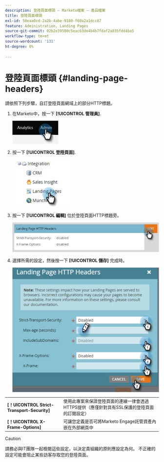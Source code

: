 ```yaml
---
description: 登陸頁面標頭 — Marketo檔案 — 產品檔案
title: 登陸頁面標頭
exl-id: 58eaa0cd-2a2b-4abe-9180-f60a2a1dcc87
feature: Administration, Landing Pages
source-git-commit: 02b2e39580c5eac63de4b4b7fdaf2a835fdd4ba5
workflow-type: tm+mt
source-wordcount: '131'
ht-degree: 0%

---
```


# 登陸頁面標頭 {#landing-page-headers}

請依照下列步驟，自訂登陸頁面網域上的部分HTTP標題。

1. 在Marketo中，按一下 **[!UICONTROL 管理員]**.

   ![](assets/landing-page-headers-1.png)

1. 按一下 **[!UICONTROL 登陸頁面]**.

   ![](assets/landing-page-headers-2.png)

1. 按一下 **[!UICONTROL 編輯]** 位於登陸頁面HTTP標題旁。

   ![](assets/landing-page-headers-3.png)

1. 選擇所需的設定，然後按一下 **[!UICONTROL 儲存]** 完成時。

   ![](assets/landing-page-headers-4.png)

<table>
 <tr>
  <td><strong>[！UICONTROL Strict-Transport-Security]</strong></td>
  <td>使用此專案來保證登陸頁面的連線一律會透過HTTPS提供（應僅針對具有SSL保護的登陸頁面的訂閱設定）</td>
 </tr>
 <tr>
  <td><strong>[！UICONTROL X-Frame-Options]</strong></td>
  <td>可讓您定義是否可將Marketo Engage託管資產內嵌在外部網頁中</td>
 </tr>
</table>

>[!CAUTION]
>
>請務必與IT團隊一起檢閱這些設定，以決定貴組織的原則應設定為何。 不正確的設定可能會阻止某些訪客存取您的登陸頁面。
